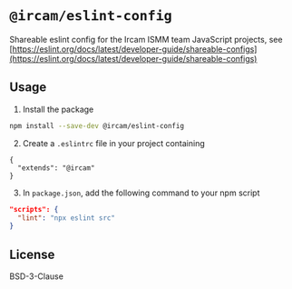 # `@ircam/eslint-config`

Shareable eslint config for the Ircam ISMM team JavaScript projects, see [https://eslint.org/docs/latest/developer-guide/shareable-configs](https://eslint.org/docs/latest/developer-guide/shareable-configs)

## Usage


1. Install the package

```sh
npm install --save-dev @ircam/eslint-config
```

2. Create a `.eslintrc` file in your project containing

```
{
  "extends": "@ircam"
}
```

3. In `package.json`, add the following command to your npm script

```json
"scripts": {
  "lint": "npx eslint src"
}
```

## License

BSD-3-Clause
